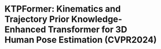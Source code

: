 # KTPFormer: Kinematics and Trajectory Prior Knowledge-Enhanced Transformer for 3D Human Pose Estimation (CVPR2024)


